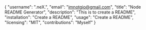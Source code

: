 {
	"username": ".neX.",
	"email": "imnotgio@gmail.com",
	"title": "Node README Generator",
	"description": "This is to create a README",
	"installation": "Create a README",
	"usage": "Create a README",
	"licensing": "MIT",
	"contributions": "Myself"
}